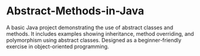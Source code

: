 # Abstract-Methods-in-Java
A basic Java project demonstrating the use of abstract classes and methods. It includes examples showing inheritance, method overriding, and polymorphism using abstract classes. Designed as a beginner-friendly exercise in object-oriented programming.
